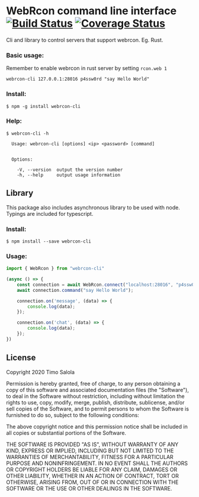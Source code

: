 # WebRcon command line interface [![Build Status](https://travis-ci.org/Cultti/webrcon-cli.svg?branch=master)](https://travis-ci.org/Cultti/webrcon-cli) [![Coverage Status](https://coveralls.io/repos/github/Cultti/webrcon-cli/badge.svg)](https://coveralls.io/github/Cultti/webrcon-cli)
Cli and library to control servers that support webrcon. Eg. Rust.
### Basic usage:
Remember to enable webrcon in rust server by setting `rcon.web 1`
```
webrcon-cli 127.0.0.1:28016 p4ssw0rd "say Hello World"
```
### Install:
```
$ npm -g install webrcon-cli
```
### Help:
```
$ webrcon-cli -h

  Usage: webrcon-cli [options] <ip> <password> [command]


  Options:

    -V, --version  output the version number
    -h, --help     output usage information
```
## Library
This package also includes asynchronous library to be used with node. Typings are included for typescript.
### Install:
```
$ npm install --save webrcon-cli
```
### Usage:
```typescript
import { WebRcon } from "webrcon-cli"

(async () => {
    const connection = await WebRcon.connect("localhost:28016", "p4ssw0rd");
    await connection.command("say Hello World");

    connection.on('message', (data) => {
        console.log(data);
    });

    connection.on('chat', (data) => {
        console.log(data);
    });
})
```
## License
Copyright 2020 Timo Salola

Permission is hereby granted, free of charge, to any person obtaining a copy of this software and associated documentation files (the "Software"), to deal in the Software without restriction, including without limitation the rights to use, copy, modify, merge, publish, distribute, sublicense, and/or sell copies of the Software, and to permit persons to whom the Software is furnished to do so, subject to the following conditions:

The above copyright notice and this permission notice shall be included in all copies or substantial portions of the Software.

THE SOFTWARE IS PROVIDED "AS IS", WITHOUT WARRANTY OF ANY KIND, EXPRESS OR IMPLIED, INCLUDING BUT NOT LIMITED TO THE WARRANTIES OF MERCHANTABILITY, FITNESS FOR A PARTICULAR PURPOSE AND NONINFRINGEMENT. IN NO EVENT SHALL THE AUTHORS OR COPYRIGHT HOLDERS BE LIABLE FOR ANY CLAIM, DAMAGES OR OTHER LIABILITY, WHETHER IN AN ACTION OF CONTRACT, TORT OR OTHERWISE, ARISING FROM, OUT OF OR IN CONNECTION WITH THE SOFTWARE OR THE USE OR OTHER DEALINGS IN THE SOFTWARE.
